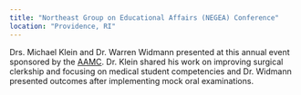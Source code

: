 ```yaml
---
title: "Northeast Group on Educational Affairs (NEGEA) Conference"
location: "Providence, RI"
---
```

Drs. Michael Klein and Dr. Warren Widmann presented at this annual event 
sponsored by the <a href="https://www.brown.edu/conference/northeast-group-educational-affairs/">AAMC</a>.
Dr. Klein shared his work on improving surgical clerkship and focusing on 
medical student competencies and Dr. Widmann presented outcomes after 
implementing mock oral examinations.